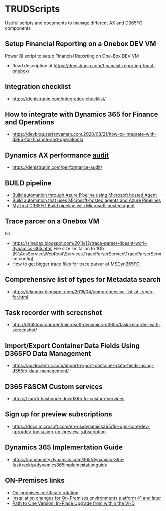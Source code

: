 # TRUDScripts
Useful scripts and documents to manage different AX and D365FO components
## Setup Financial Reporting on a Onebox DEV VM
Power BI script to setup Financial Reporting on One-Box DEV VM
- Read description at https://denistrunin.com/financial-reporting-local-onebox/

## Integration checklist
- https://denistrunin.com/integration-checklist/

## How to integrate with Dynamics 365 for Finance and Operations
- https://devblog.sertanyaman.com/2020/08/21/how-to-integrate-with-d365-for-finance-and-operations/

## Dynamics AX performance [audit](https://github.com/TrudAX/TRUDScripts/blob/master/Performance/AX%20Technical%20Audit.md)
- https://denistrunin.com/performance-audit/

## BUILD pipeline 
- [Build automation through Azure Pipeline using Microsoft hosted Agent](https://community.dynamics.com/ax/b/axinthefield/posts/build-automation-through-azure-pipeline-using-microsoft-hosted-agent)
- [Build automation that uses Microsoft-hosted agents and Azure Pipelines](https://docs.microsoft.com/en-us/dynamics365/fin-ops-core/dev-itpro/dev-tools/hosted-build-automation)
- [My first D365FO Build pipeline with Microsoft-hosted agent](http://alexvoy.blogspot.com/2021/06/my-first-d365fo-build-pipeline-with.html)

## Trace parcer on a Onebox VM
8.1
- https://sinedax.blogspot.com/2018/12/trace-parser-doesnt-work-dynamics-365.html
File size limitation to 1Gb (K:\AosService\WebRoot\Services\TraceParserService\TraceParserService.config)
- [How to get bigger trace files for trace parser of MSDyn365FO](https://msdyn365fo.wordpress.com/2020/07/22/how-to-get-bigger-trace-files-for-trace-parser-of-msdyn365fo/)

## Comprehensive list of types for Metadata search 
- https://elandax.blogspot.com/2019/04/comprehensive-list-of-types-for.html

## Task recorder with screenshot 
- http://d365tour.com/en/microsoft-dynamics-d365o/task-recorder-with-screenshot/

## Import/Export Container Data Fields Using D365FO Data Management
- https://ax.docentric.com/import-export-container-data-fields-using-d365fo-data-management/

## D365 F&SCM Custom services
- https://zaorfr.hashnode.dev/d365-fo-custom-services

## Sign up for preview subscriptions
- https://docs.microsoft.com/en-us/dynamics365/fin-ops-core/dev-itpro/dev-tools/sign-up-preview-subscription

## Dynamics 365 Implementation Guide                 
- https://community.dynamics.com/365/dynamics-365-fasttrack/p/dynamics365implementationguide

## ON-Premises links
- [On-premises certificate rotation](https://community.dynamics.com/ax/b/axinthefield/posts/on-premises-certificate-rotation)
- [Installation changes for On-Premises environments platform 41 and later](https://community.dynamics.com/ax/b/axinthefield/posts/installation-changes-for-on-premises-environments-platform-41-and-later)
- [Path to One Version: In-Place Upgrade from within the VHD](https://community.dynamics.com/ax/b/axinthefield/posts/path-to-one-version-in-place-upgrade)
